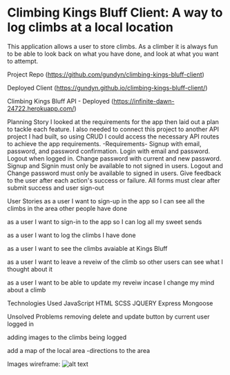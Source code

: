 # Climbing Kings Bluff Client: A way to log climbs at a local location

This application allows a user to store climbs. As a climber it is always fun to be able to look back on what you have done, and look at what you want to attempt. 

Project Repo
(https://github.com/gundyn/climbing-kings-bluff-client)

Deployed Client
(https://gundyn.github.io/climbing-kings-bluff-client/)

Climbing Kings Bluff API - Deployed
(https://infinite-dawn-24722.herokuapp.com/)

Planning Story
I looked at the requirements for the app then laid out a plan to tackle each feature. I also needed to connect this project to another API project I had built, so using CRUD I could access the necessary API routes to achieve the app requirements. 
-Requirements-
Signup with email, password, and password confirmation.
Login with email and password.
Logout when logged in.
Change password with current and new password.
Signup and Signin must only be available to not signed in users.
Logout and Change password must only be available to signed in users.
Give feedback to the user after each action's success or failure.
All forms must clear after submit success and user sign-out

User Stories
as a user I want to sign-up in the app so I can see all the climbs in the area other people have done

as a user I want to sign-in to the app so I can log all my sweet sends

as a user I want to log the climbs I have done

as a user I want to see the climbs avaiable at Kings Bluff

as a user I want to leave a reveiw of the climb so other users can see what I thought about it

as a user I want to be able to update my reveiw incase I change my mind about a climb


Technologies Used
JavaScript
HTML
SCSS 
JQUERY
Express
Mongoose

Unsolved Problems
removing delete and update button by current user logged in 

adding images to the climbs being logged

add a map of the local area
  -directions to the area
  
Images
wireframe:
![alt text](https://imgur.com/VGPQ2Y3)
